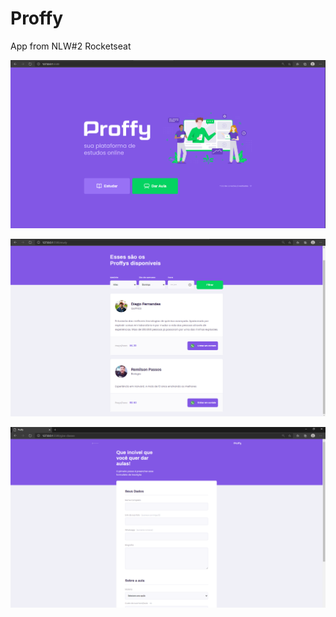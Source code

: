 # Proffy
App from NLW#2 Rocketseat


![img](https://github.com/remilsonpassos/Proffy/blob/master/Proffy.PNG)


![img](https://github.com/remilsonpassos/Proffy/blob/master/proffy-study.PNG)

![img](https://github.com/remilsonpassos/Proffy/blob/master/proffy-give-classes.PNG)
